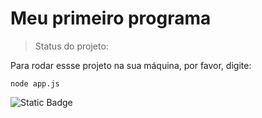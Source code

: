 <h1> Meu primeiro programa</h1>

> Status do projeto: 

Para rodar essse projeto na sua máquina, por favor, digite:
```
node app.js
```
![Static Badge](https://img.shields.io/badge/EM-DESENVOLVIMENTO-pink)
